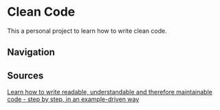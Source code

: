 # Clean Code

This a personal project to learn how to write clean code.

## Navigation

## Sources

[Learn how to write readable, understandable and therefore maintainable code - step by step, in an example-driven way](https://www.udemy.com/course/writing-clean-code)
